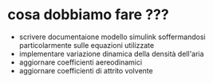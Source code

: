 # cosa dobbiamo fare ???

- scrivere documentaione modello simulink soffermandosi particolarmente sulle equazioni utilizzate
- implementare variazione dinamica della densità dell'aria 
- aggiornare coefficienti aereodinamici 
- aggiornare coefficienti di attrito volvente
